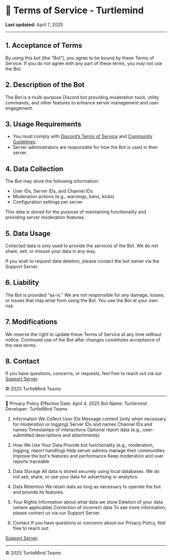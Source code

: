 # 📄 Terms of Service - Turtlemind

**Last updated:** April 7, 2025

---

## 1. Acceptance of Terms
By using this bot (the “Bot”), you agree to be bound by these Terms of Service. If you do not agree with any part of these terms, you may not use the Bot.

## 2. Description of the Bot
The Bot is a multi-purpose Discord bot providing moderation tools, utility commands, and other features to enhance server management and user engagement.

## 3. Usage Requirements
- You must comply with [Discord’s Terms of Service](https://discord.com/terms) and [Community Guidelines](https://discord.com/guidelines).
- Server administrators are responsible for how the Bot is used in their server.

## 4. Data Collection
The Bot may store the following information:
- User IDs, Server IDs, and Channel IDs
- Moderation actions (e.g., warnings, bans, kicks)
- Configuration settings per server

This data is stored for the purpose of maintaining functionality and providing server moderation features.

## 5. Data Usage
Collected data is only used to provide the services of the Bot. We do not share, sell, or misuse your data in any way.

If you wish to request data deletion, please contact the bot owner via the Support Server.

## 6. Liability
The Bot is provided “as-is.” We are not responsible for any damage, losses, or issues that may arise from using the Bot. You use the Bot at your own risk.

## 7. Modifications
We reserve the right to update these Terms of Service at any time without notice. Continued use of the Bot after changes constitutes acceptance of the new terms.

## 8. Contact
If you have questions, concerns, or requests, feel free to reach out via our [Support Server](https://discord.gg/KjvpGs8DSA).

© 2025 TurtleMind Teams
_____________________________________________________________________________________________________________________________________________________________________________________________________________

📜 Privacy Policy
Effective Date: April 4, 2025
Bot Name: Turtlemind
Developer: TurtleMind Teams

1. Information We Collect
User IDs
Message content (only when necessary for moderation or logging)
Server IDs and names
Channel IDs and names
Timestamps of interactions
Optional report data (e.g., user-submitted descriptions and attachments)
2. How We Use Your Data
Provide bot functionality (e.g., moderation, logging, report handling)
Help server admins manage their communities
Improve the bot's features and performance
Keep moderation and user reports traceable
3. Data Storage
All data is stored securely using local databases. We do not sell, share, or use your data for advertising or analytics.

4. Data Retention
We retain data as long as necessary to operate the bot and provide its features.

5. Your Rights
Information about what data we store
Deletion of your data (where applicable)
Correction of incorrect data
To see more information, please contact us via our Support Server.

6. Contact
If you have questions or concerns about our Privacy Policy, feel free to reach out:

[Support Server](https://discord.gg/KjvpGs8DSA).
__________________________
© 2025 TurtleMind Teams

